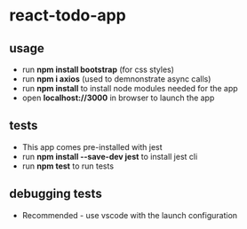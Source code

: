# react-todo-app

## usage
* run **npm install bootstrap** (for css styles)
* run **npm i axios** (used to demnonstrate async calls)
* run **npm install** to install node modules needed for the app
* open **localhost://3000** in browser to launch the app


## tests
* This app comes pre-installed with jest
* run **npm install --save-dev jest** to install jest cli
* run **npm test** to run tests

## debugging tests
* Recommended - use vscode with the launch configuration
